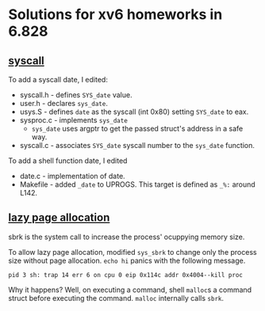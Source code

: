 # Solutions for xv6 homeworks in 6.828

## [syscall]

To add a syscall date, I edited:

- syscall.h - defines `SYS_date` value.
- user.h    - declares `sys_date`.
- usys.S    - defines `date` as the syscall (int 0x80) setting `SYS_date` to eax.
- sysproc.c - implements `sys_date`
  - `sys_date` uses argptr to get the passed struct's address in a safe way.
- syscall.c - associates `SYS_date` syscall number to the `sys_date` function.

To add a shell function date, I edited

- date.c    - implementation of date.
- Makefile  - added `_date` to UPROGS. This target is defined as `_%:` around L142.

## [lazy page allocation]

sbrk is the system call to increase the process' ocuppying memory size.

To allow lazy page allocation, modified `sys_sbrk` to change only the process size without page allocation.
`echo hi` panics with the following message.

`
pid 3 sh: trap 14 err 6 on cpu 0 eip 0x114c addr 0x4004--kill proc
`

Why it happens? Well, 
on executing a command, 
shell `malloc`s a command struct before executing the command.
`malloc` internally calls `sbrk`.

[syscall]: https://pdos.csail.mit.edu/6.828/2017/homework/xv6-syscall.html
[lazy page allocation]: https://pdos.csail.mit.edu/6.828/2017/homework/xv6-zero-fill.html
